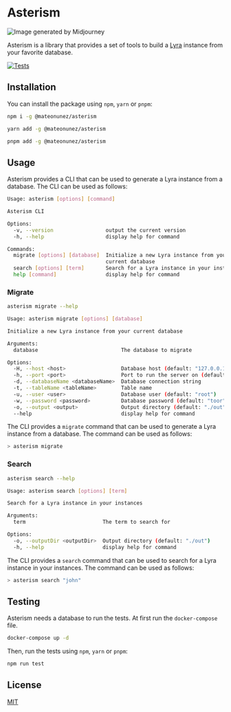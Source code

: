 # Asterism

![Image generated by Midjourney](https://user-images.githubusercontent.com/11861080/198077572-4e82aaa6-817b-49ca-bf7b-0c00c8e8dde8.png)

Asterism is a library that provides a set of tools to build a [Lyra](https://github.com/lyrasearch/lyra) instance from your favorite database.

[![Tests](https://github.com/mateonunez/asterism/actions/workflows/ci.yml/badge.svg?branch=main)](https://github.com/mateonunez/asterism/actions/workflows/ci.yml)

## Installation

You can install the package using `npm`, `yarn` or `pnpm`:

```bash
npm i -g @mateonunez/asterism
```
```bash
yarn add -g @mateonunez/asterism
```
```bash
pnpm add -g @mateonunez/asterism
```

## Usage

Asterism provides a CLI that can be used to generate a Lyra instance from a database. The CLI can be used as follows:

```bash
Usage: asterism [options] [command]

Asterism CLI

Options:
  -v, --version                 output the current version
  -h, --help                    display help for command

Commands:
  migrate [options] [database]  Initialize a new Lyra instance from your
                                current database
  search [options] [term]       Search for a Lyra instance in your instances
  help [command]                display help for command
```

### Migrate

```bash
asterism migrate --help
```

```bash
Usage: asterism migrate [options] [database]

Initialize a new Lyra instance from your current database

Arguments:
  database                           The database to migrate

Options:
  -H, --host <host>                  Database host (default: "127.0.0.1")
  -h, --port <port>                  Port to run the server on (default: "3306")
  -d, --databaseName <databaseName>  Database connection string
  -t, --tableName <tableName>        Table name
  -u, --user <user>                  Database user (default: "root")
  -w, --password <password>          Database password (default: "toor")
  -o, --output <output>              Output directory (default: "./out")
  --help                             display help for command
```

The CLI provides a `migrate` command that can be used to generate a Lyra instance from a database. The command can be used as follows:

```bash
> asterism migrate
```

### Search

```bash
asterism search --help
```

```bash
Usage: asterism search [options] [term]

Search for a Lyra instance in your instances

Arguments:
  term                         The term to search for

Options:
  -o, --outputDir <outputDir>  Output directory (default: "./out")
  -h, --help                   display help for command
```

The CLI provides a `search` command that can be used to search for a Lyra instance in your instances. The command can be used as follows:

```bash
> asterism search "john"
```

## Testing

Asterism needs a database to run the tests. At first run the `docker-compose` file.

```bash
docker-compose up -d
```

Then, run the tests using `npm`, `yarn` or `pnpm`:

```bash
npm run test
```

## License

[MIT](/LICENSE)
